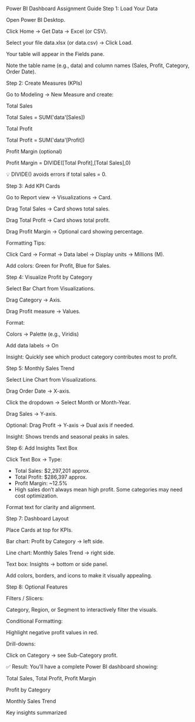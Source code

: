 Power BI Dashboard Assignment Guide
Step 1: Load Your Data

Open Power BI Desktop.

Click Home → Get Data → Excel (or CSV).

Select your file data.xlsx (or data.csv) → Click Load.

Your table will appear in the Fields pane.

Note the table name (e.g., data) and column names (Sales, Profit, Category, Order Date).

Step 2: Create Measures (KPIs)

Go to Modeling → New Measure and create:

Total Sales

Total Sales = SUM('data'[Sales])


Total Profit

Total Profit = SUM('data'[Profit])


Profit Margin (optional)

Profit Margin = DIVIDE([Total Profit],[Total Sales],0)


💡 DIVIDE() avoids errors if total sales = 0.

Step 3: Add KPI Cards

Go to Report view → Visualizations → Card.

Drag Total Sales → Card shows total sales.

Drag Total Profit → Card shows total profit.

Drag Profit Margin → Optional card showing percentage.

Formatting Tips:

Click Card → Format → Data label → Display units → Millions (M).

Add colors: Green for Profit, Blue for Sales.

Step 4: Visualize Profit by Category

Select Bar Chart from Visualizations.

Drag Category → Axis.

Drag Profit measure → Values.

Format:

Colors → Palette (e.g., Viridis)

Add data labels → On

Insight: Quickly see which product category contributes most to profit.

Step 5: Monthly Sales Trend

Select Line Chart from Visualizations.

Drag Order Date → X-axis.

Click the dropdown → Select Month or Month-Year.

Drag Sales → Y-axis.

Optional: Drag Profit → Y-axis → Dual axis if needed.

Insight: Shows trends and seasonal peaks in sales.

Step 6: Add Insights Text Box

Click Text Box → Type:

- Total Sales: $2,297,201 approx.
- Total Profit: $286,397 approx.
- Profit Margin: ~12.5%
- High sales don’t always mean high profit. Some categories may need cost optimization.


Format text for clarity and alignment.

Step 7: Dashboard Layout

Place Cards at top for KPIs.

Bar chart: Profit by Category → left side.

Line chart: Monthly Sales Trend → right side.

Text box: Insights → bottom or side panel.

Add colors, borders, and icons to make it visually appealing.

Step 8: Optional Features

Filters / Slicers:

Category, Region, or Segment to interactively filter the visuals.

Conditional Formatting:

Highlight negative profit values in red.

Drill-downs:

Click on Category → see Sub-Category profit.

✅ Result:
You’ll have a complete Power BI dashboard showing:

Total Sales, Total Profit, Profit Margin

Profit by Category

Monthly Sales Trend

Key insights summarized

